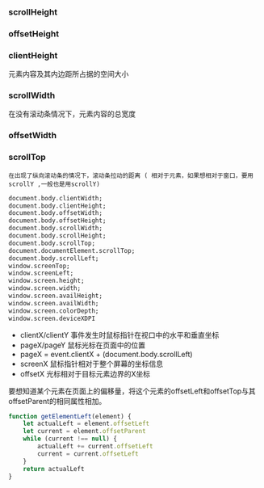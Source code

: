 ### scrollHeight
### offsetHeight
### clientHeight
元素内容及其内边距所占据的空间大小
### scrollWidth
在没有滚动条情况下，元素内容的总宽度
### offsetWidth

### scrollTop
    在出现了纵向滚动条的情况下，滚动条拉动的距离 ( 相对于元素，如果想相对于窗口，要用scrollY ,一般也是用scrollY)
```html
document.body.clientWidth;
document.body.clientHeight;
document.body.offsetWidth;
document.body.offsetHeight;
document.body.scrollWidth;
document.body.scrollHeight;
document.body.scrollTop;
document.documentElement.scrollTop;
document.body.scrollLeft;
window.screenTop;
window.screenLeft;
window.screen.height;
window.screen.width;
window.screen.availHeight;
window.screen.availWidth;
window.screen.colorDepth;
window.screen.deviceXDPI
```

- clientX/clientY 事件发生时鼠标指针在视口中的水平和垂直坐标
- pageX/pageY 鼠标光标在页面中的位置
- pageX = event.clientX + (document.body.scrollLeft)
- screenX 鼠标指针相对于整个屏幕的坐标信息
- offsetX 光标相对于目标元素边界的X坐标


要想知道某个元素在页面上的偏移量，将这个元素的offsetLeft和offsetTop与其offsetParent的相同属性相加。
```js
function getElementLeft(element) {
    let actualLeft = element.offsetLeft
    let current = element.offsetParent
    while (current !== null) {
        actualLeft += current.offsetLeft
        current = current.offsetLeft
    }
    return actualLeft
}
```